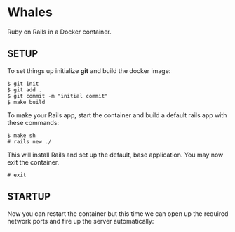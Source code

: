 # Whales

Ruby on Rails in a Docker container.

## SETUP

To set things up initialize **git** and build the docker image:

```
$ git init
$ git add .
$ git commit -m "initial commit"
$ make build
```

To make your Rails app, start the container and build a default rails app with these commands:

```
$ make sh
# rails new ./
```

This will install Rails and set up the default, base application. You may now exit the container.

```
# exit
```

## STARTUP

Now you can restart the container but this time we can open up the required network ports and fire up the server automatically:

```
